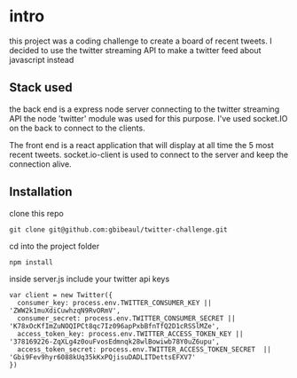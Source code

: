 # intro

this project was a coding challenge to create a board of recent tweets. I decided to use the twitter streaming API to make a twitter feed about javascript instead

## Stack used

the back end is a express node server connecting to the twitter streaming API
the node 'twitter' module was used for this purpose. I've used socket.IO on the back to connect to the clients.

The front end is a react application that will display at all time the 5 most recent tweets. socket.io-client is used to connect to the server and keep the connection alive.

## Installation

clone this repo
```
git clone git@github.com:gbibeaul/twitter-challenge.git

```
cd into the project folder
```
npm install
```

inside server.js include your twitter api keys
```
var client = new Twitter({
  consumer_key: process.env.TWITTER_CONSUMER_KEY || 'ZWW2k1muXdiCuwhzqN9RvORmV',
  consumer_secret: process.env.TWITTER_CONSUMER_SECRET || 'K78xOcKfImZuNOQIPCt8qc7Iz096apPxbBfnTfQ2D1cRSSlMZe',
  access_token_key: process.env.TWITTER_ACCESS_TOKEN_KEY || '378169226-ZqXLg4z0ouFvosEdmnqk28wlBowiwb78Y0uZ6upu',
  access_token_secret: process.env.TWITTER_ACCESS_TOKEN_SECRET  || 'Gbi9Fev9hyr6088kUq35kKxPQjisuDADLITDettsEFXV7'
})
```
